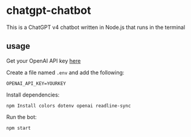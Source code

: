 # chatgpt-chatbot
This is a ChatGPT v4 chatbot written in Node.js that runs in the terminal

## usage
Get your OpenAI API key [here](https://platform.openai.com/account/api-keys)

Create a file named ``` .env ``` and add the following:
```
OPENAI_API_KEY=YOURKEY
```

Install dependencies:
```
npm Install colors dotenv openai readline-sync 
```

Run the bot:
```
npm start
```
